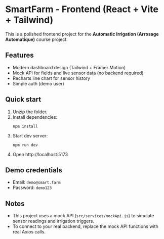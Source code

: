 # SmartFarm - Frontend (React + Vite + Tailwind)

This is a polished frontend project for the **Automatic Irrigation (Arrosage Automatique)** course project.

## Features
- Modern dashboard design (Tailwind + Framer Motion)
- Mock API for fields and live sensor data (no backend required)
- Recharts line chart for sensor history
- Simple auth (demo user)

## Quick start
1. Unzip the folder.
2. Install dependencies:
   ```
   npm install
   ```
3. Start dev server:
   ```
   npm run dev
   ```
4. Open http://localhost:5173

## Demo credentials
- Email: `demo@smart.farm`
- Password: `demo123`

## Notes
- This project uses a mock API (`src/services/mockApi.js`) to simulate sensor readings and irrigation triggers.
- To connect to your real backend, replace the mock API functions with real Axios calls.
